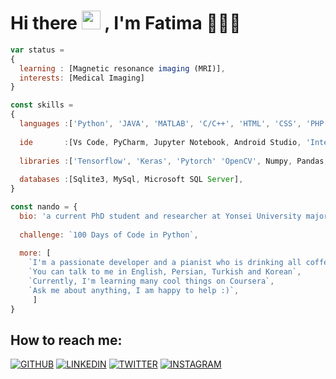 # Hi there <img src="https://raw.githubusercontent.com/verma-anushka/verma-anushka/master/gifs/wave.gif" width="30px"> , I'm Fatima 🧚🏻‍♀️

```js
var status = 
{ 
  learning : [Magnetic resonance imaging (MRI)],
  interests: [Medical Imaging]
}

const skills = 
{
  languages :['Python', 'JAVA', 'MATLAB', 'C/C++', 'HTML', 'CSS', 'PHP', 'LATEX'],
  
  ide       :[Vs Code, PyCharm, Jupyter Notebook, Android Studio, 'Intellij Idea', 'MATLAB', 'QT Designer', 'Adobe Dreamweaver'],
  
  libraries :['Tensorflow', 'Keras', 'Pytorch' 'OpenCV', Numpy, Pandas, Sklearn, Seaborn, Matplotlib],
  
  databases :[Sqlite3, MySql, Microsoft SQL Server],
}

const nando = {
  bio: 'a current PhD student and researcher at Yonsei University majoring in Electronic & Electrical Engineering.',
  
  challenge: `100 Days of Code in Python`,
  
  more: [
    `I'm a passionate developer and a pianist who is drinking all coffee in Seoul, Korea`,
    `You can talk to me in English, Persian, Turkish and Korean`,
    `Currently, I'm learning many cool things on Coursera`,
    `Ask me about anything, I am happy to help :)`,
     ]
}
```

## How to reach me:

[![GITHUB](https://camo.githubusercontent.com/439d559885a8195d5a91a92f8a72e29767e011b9a15933e26f28a0b551c5706d/68747470733a2f2f696d672e69636f6e73382e636f6d2f627562626c65732f35302f3030303030302f6769746875622e706e67)](https://github.com/PatimaDA)
[![LINKEDIN](https://camo.githubusercontent.com/4710c8417adc9fc1e9fe4b44a7f6b2451d053cdfc0ac97550b67dc268973b14e/68747470733a2f2f696d672e69636f6e73382e636f6d2f627562626c65732f35302f3030303030302f6c696e6b6564696e2e706e67)](https://www.linkedin.com/in/patimada/)
[![TWITTER](https://camo.githubusercontent.com/df817070b3280ae1e89e90762888bdd9f26e078b73b4f25d6d4eb4c8d56a215b/68747470733a2f2f696d672e69636f6e73382e636f6d2f627562626c65732f35302f3030303030302f747769747465722e706e67)](https://twitter.com/Patima_DA) 
[![INSTAGRAM](https://camo.githubusercontent.com/006011b1867986aeca5e91558cb03943899ae9c38546b79ca803424c0a0f6ee4/68747470733a2f2f696d672e69636f6e73382e636f6d2f627562626c65732f35302f3030303030302f696e7374616772616d2e706e67)](https://www.instagram.com/fatimadhghn/)
